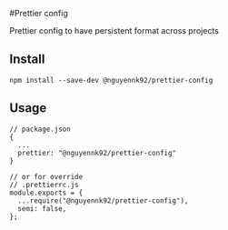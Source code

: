 #Prettier config

Prettier config to have persistent format across projects

## Install

```
npm install --save-dev @nguyennk92/prettier-config
```

## Usage

```
// package.json
{
  ...
  prettier: "@nguyennk92/prettier-config"
}

// or for override
// .prettierrc.js
module.exports = {
  ...require("@nguyennk92/prettier-config"),
  semi: false,
};
```
